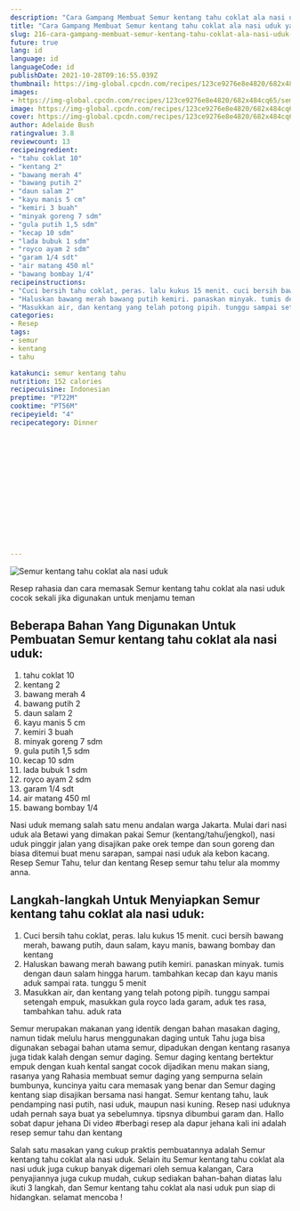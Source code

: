 ```yaml
---
description: "Cara Gampang Membuat Semur kentang tahu coklat ala nasi uduk yang Lezat"
title: "Cara Gampang Membuat Semur kentang tahu coklat ala nasi uduk yang Lezat"
slug: 216-cara-gampang-membuat-semur-kentang-tahu-coklat-ala-nasi-uduk-yang-lezat
future: true
lang: id
language: id
languageCode: id
publishDate: 2021-10-28T09:16:55.039Z 
thumbnail: https://img-global.cpcdn.com/recipes/123ce9276e8e4820/682x484cq65/semur-kentang-tahu-coklat-ala-nasi-uduk-foto-resep-utama.webp
images:
- https://img-global.cpcdn.com/recipes/123ce9276e8e4820/682x484cq65/semur-kentang-tahu-coklat-ala-nasi-uduk-foto-resep-utama.webp
image: https://img-global.cpcdn.com/recipes/123ce9276e8e4820/682x484cq65/semur-kentang-tahu-coklat-ala-nasi-uduk-foto-resep-utama.webp
cover: https://img-global.cpcdn.com/recipes/123ce9276e8e4820/682x484cq65/semur-kentang-tahu-coklat-ala-nasi-uduk-foto-resep-utama.webp
author: Adelaide Bush
ratingvalue: 3.8
reviewcount: 13
recipeingredient:
- "tahu coklat 10"
- "kentang 2"
- "bawang merah 4"
- "bawang putih 2"
- "daun salam 2"
- "kayu manis 5 cm"
- "kemiri 3 buah"
- "minyak goreng 7 sdm"
- "gula putih 1,5 sdm"
- "kecap 10 sdm"
- "lada bubuk 1 sdm"
- "royco ayam 2 sdm"
- "garam 1/4 sdt"
- "air matang 450 ml"
- "bawang bombay 1/4"
recipeinstructions:
- "Cuci bersih tahu coklat, peras. lalu kukus 15 menit. cuci bersih bawang merah, bawang putih, daun salam, kayu manis, bawang bombay dan kentang"
- "Haluskan bawang merah bawang putih kemiri. panaskan minyak. tumis dengan daun salam hingga harum. tambahkan kecap dan kayu manis aduk sampai rata. tunggu 5 menit"
- "Masukkan air, dan kentang yang telah potong pipih. tunggu sampai setengah empuk, masukkan gula royco lada garam, aduk tes rasa, tambahkan tahu. aduk rata"
categories:
- Resep
tags:
- semur
- kentang
- tahu

katakunci: semur kentang tahu 
nutrition: 152 calories
recipecuisine: Indonesian
preptime: "PT22M"
cooktime: "PT56M"
recipeyield: "4"
recipecategory: Dinner


     
    
    
    
    
    
    
    
    
    
    
      
    
---
```



![Semur kentang tahu coklat ala nasi uduk](https://img-global.cpcdn.com/recipes/123ce9276e8e4820/682x484cq65/semur-kentang-tahu-coklat-ala-nasi-uduk-foto-resep-utama.webp)

Resep rahasia dan cara memasak  Semur kentang tahu coklat ala nasi uduk cocok sekali jika digunakan untuk menjamu teman

<!--inarticleads1-->

## Beberapa Bahan Yang Digunakan Untuk Pembuatan Semur kentang tahu coklat ala nasi uduk:

1. tahu coklat 10
1. kentang 2
1. bawang merah 4
1. bawang putih 2
1. daun salam 2
1. kayu manis 5 cm
1. kemiri 3 buah
1. minyak goreng 7 sdm
1. gula putih 1,5 sdm
1. kecap 10 sdm
1. lada bubuk 1 sdm
1. royco ayam 2 sdm
1. garam 1/4 sdt
1. air matang 450 ml
1. bawang bombay 1/4

Nasi uduk memang salah satu menu andalan warga Jakarta. Mulai dari nasi uduk ala Betawi yang dimakan pakai Semur (kentang/tahu/jengkol), nasi uduk pinggir jalan yang disajikan pake orek tempe dan soun goreng dan biasa ditemui buat menu sarapan, sampai nasi uduk ala kebon kacang. Resep Semur Tahu, telur dan kentang Resep semur tahu telur ala mommy anna. 

<!--inarticleads2-->

## Langkah-langkah Untuk Menyiapkan Semur kentang tahu coklat ala nasi uduk:

1. Cuci bersih tahu coklat, peras. lalu kukus 15 menit. cuci bersih bawang merah, bawang putih, daun salam, kayu manis, bawang bombay dan kentang
1. Haluskan bawang merah bawang putih kemiri. panaskan minyak. tumis dengan daun salam hingga harum. tambahkan kecap dan kayu manis aduk sampai rata. tunggu 5 menit
1. Masukkan air, dan kentang yang telah potong pipih. tunggu sampai setengah empuk, masukkan gula royco lada garam, aduk tes rasa, tambahkan tahu. aduk rata


Semur merupakan makanan yang identik dengan bahan masakan daging, namun tidak melulu harus menggunakan daging untuk Tahu juga bisa digunakan sebagai bahan utama semur, dipadukan dengan kentang rasanya juga tidak kalah dengan semur daging. Semur daging kentang bertektur empuk dengan kuah kental sangat cocok dijadikan menu makan siang, rasanya yang Rahasia membuat semur daging yang sempurna selain bumbunya, kuncinya yaitu cara memasak yang benar dan Semur daging kentang siap disajikan bersama nasi hangat. Semur kentang tahu, lauk pendamping nasi putih, nasi uduk, maupun nasi kuning. Resep nasi uduknya udah pernah saya buat ya sebelumnya. tipsnya dibumbui garam dan. Hallo sobat dapur jehana Di video #berbagi resep ala dapur jehana kali ini adalah resep semur tahu dan kentang 

Salah satu masakan yang cukup praktis pembuatannya adalah  Semur kentang tahu coklat ala nasi uduk. Selain itu  Semur kentang tahu coklat ala nasi uduk  juga cukup banyak digemari oleh semua kalangan, Cara penyajiannya juga cukup mudah, cukup sediakan bahan-bahan diatas lalu ikuti 3 langkah, dan  Semur kentang tahu coklat ala nasi uduk  pun siap di hidangkan. selamat mencoba !
